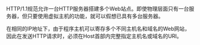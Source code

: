 HTTP/1.1规范允许一台HTTP服务器搭建多个Web站点。即使物理层面只有一台服务器，但只要使用虚拟主机的功能，就可以假想已具有多台服务器。

在相同的IP地址下，由于程序主机可以寄存多个不同主机名和域名的Web网站，因此在发送HTTP请求时，必须在Host首部内完整指定主机名或域名的URI。